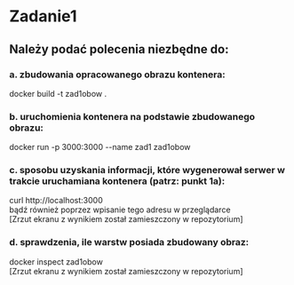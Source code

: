 # Zadanie1

## Należy podać polecenia niezbędne do:

### a. zbudowania opracowanego obrazu kontenera:
docker build -t zad1obow . 

### b. uruchomienia kontenera na podstawie zbudowanego obrazu:
docker run -p 3000:3000 --name zad1 zad1obow

### c. sposobu uzyskania informacji, które wygenerował serwer w trakcie uruchamiana kontenera (patrz: punkt 1a):
curl http://localhost:3000  
bądź również poprzez wpisanie tego adresu w przeglądarce  
[Zrzut ekranu z wynikiem został zamieszczony w repozytorium]


### d. sprawdzenia, ile warstw posiada zbudowany obraz:
docker inspect zad1obow  
[Zrzut ekranu z wynikiem został zamieszczony w repozytorium]
